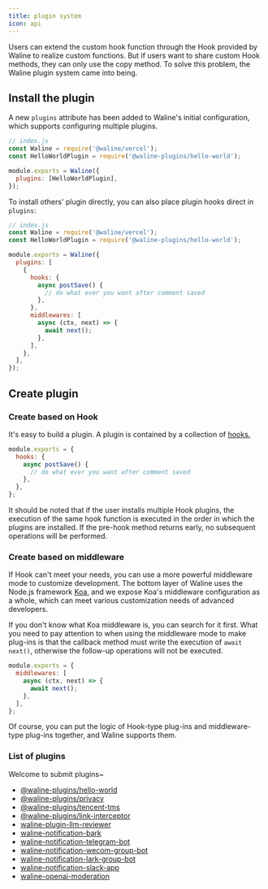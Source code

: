 ```yaml
---
title: plugin system
icon: api
---
```


Users can extend the custom hook function through the Hook provided by Waline to realize custom functions. But if users want to share custom Hook methods, they can only use the copy method. To solve this problem, the Waline plugin system came into being.

## Install the plugin

A new `plugins` attribute has been added to Waline's initial configuration, which supports configuring multiple plugins.

```js
// index.js
const Waline = require('@waline/vercel');
const HelloWorldPlugin = require('@waline-plugins/hello-world');

module.exports = Waline({
  plugins: [HelloWorldPlugin],
});
```

To install others' plugin directly, you can also place plugin hooks direct in `plugins`:

```js
// index.js
const Waline = require('@waline/vercel');
const HelloWorldPlugin = require('@waline-plugins/hello-world');

module.exports = Waline({
  plugins: [
    {
      hooks: {
        async postSave() {
          // do what ever you want after comment saved
        },
      },
      middlewares: [
        async (ctx, next) => {
          await next();
        },
      ],
    },
  ],
});
```

## Create plugin

### Create based on Hook

It's easy to build a plugin. A plugin is contained by a collection of [hooks.](./config.md#hooks)

```js
module.exports = {
  hooks: {
    async postSave() {
      // do what ever you want after comment saved
    },
  },
};
```

It should be noted that if the user installs multiple Hook plugins, the execution of the same hook function is executed in the order in which the plugins are installed. If the pre-hook method returns early, no subsequent operations will be performed.

### Create based on middleware

If Hook can't meet your needs, you can use a more powerful middleware mode to customize development. The bottom layer of Waline uses the Node.js framework [Koa](https://koajs.com), and we expose Koa's middleware configuration as a whole, which can meet various customization needs of advanced developers.

If you don't know what Koa middleware is, you can search for it first. What you need to pay attention to when using the middleware mode to make plug-ins is that the callback method must write the execution of `await next()`, otherwise the follow-up operations will not be executed.

```js
module.exports = {
  middlewares: [
    async (ctx, next) => {
      await next();
    },
  ],
};
```

Of course, you can put the logic of Hook-type plug-ins and middleware-type plug-ins together, and Waline supports them.

### List of plugins

Welcome to submit plugins~

- [@waline-plugins/hello-world](https://github.com/walinejs/plugins/tree/master/packages/hello-world)
- [@waline-plugins/privacy](https://github.com/walinejs/plugins/tree/master/packages/privacy)
- [@waline-plugins/tencent-tms](https://github.com/walinejs/plugins/tree/master/packages/tencent-tms)
- [@waline-plugins/link-interceptor](https://github.com/walinejs/plugins/tree/master/packages/link-interceptor)
- [waline-plugin-llm-reviewer](https://github.com/zhullyb/waline-plugin-llm-reviewer)
- [waline-notification-bark](https://github.com/wnwd/waline-notification-bark)
- [waline-notification-telegram-bot](https://github.com/wnwd/waline-notification-telegram-bot)
- [waline-notification-wecom-group-bot](https://github.com/wnwd/waline-notification-wecom-group-bot)
- [waline-notification-lark-group-bot](https://github.com/wnwd/waline-notification-lark-group-bot)
- [waline-notification-slack-app](https://github.com/wnwd/waline-notification-slack-app)
- [waline-openai-moderation](https://github.com/chenxv399/waline-openai-moderation)
